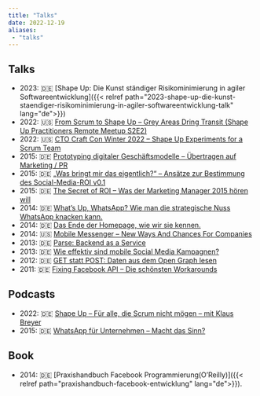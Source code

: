 ```yaml
---
title: "Talks"
date: 2022-12-19
aliases:
 - "talks"
---
```

## Talks

- 2023: 🇩🇪 [Shape Up: Die Kunst ständiger Risikominimierung in agiler Softwareentwicklung]({{< relref path="2023-shape-up-die-kunst-staendiger-risikominimierung-in-agiler-softwareentwicklung-talk" lang="de">}})
- 2022: 🇺🇸 [From Scrum to Shape Up – Grey Areas Dring Transit (Shape Up Practitioners Remote Meetup S2E2)][4]
- 2022: 🇺🇸 [CTO Craft Con Winter 2022 – Shape Up Experiments for a Scrum Team][15]
- 2015: 🇩🇪 [Prototyping digitaler Geschäftsmodelle – Übertragen auf Marketing / PR][5]
- 2015: 🇩🇪 [„Was bringt mir das eigentlich?“ – Ansätze zur Bestimmung des Social-Media-ROI v0.1][6]
- 2015: 🇩🇪 [The Secret of ROI – Was der Marketing Manager 2015 hören will][7]
- 2014: 🇩🇪 [What’s Up, WhatsApp? Wie man die strategische Nuss WhatsApp knacken kann.][8]
- 2014: 🇩🇪 [Das Ende der Homepage, wie wir sie kennen.][9]
- 2014: 🇺🇸 [Mobile Messenger – New Ways And Chances For Companies][10]
- 2013: 🇩🇪 [Parse: Backend as a Service][11]
- 2013: 🇩🇪 [Wie effektiv sind mobile Social Media Kampagnen?][12]
- 2012: 🇩🇪 [GET statt POST: Daten aus dem Open Graph lesen][13]
- 2011: 🇩🇪 [Fixing Facebook API – Die schönsten Workarounds][14]

## Podcasts

- 2022: 🇩🇪 [Shape Up – Für alle, die Scrum nicht mögen – mit Klaus Breyer][2]
- 2015: 🇩🇪 [WhatsApp für Unternehmen – Macht das Sinn?][3]

## Book

- 2014: 🇩🇪 [Praxishandbuch Facebook Programmierung(O’Reilly)]({{< relref path="praxishandbuch-facebook-entwicklung" lang="de">}}).

[2]: http://www.socialgenius.de/whatsapp-unternehmen-marketing-support/
[3]: http://www.socialgenius.de/whatsapp-unternehmen-marketing-support/
[4]: https://www.youtube.com/watch?v=XEnrFbR2qso
[5]: http://de.slideshare.net/klausbreyer/prototyping-digitaler-geschftsmodelle-bertragen-auf-marketing-pr
[6]: http://de.slideshare.net/klausbreyer/2015-0609-webinale-was-bringt-mir-das-eigentlich-ansatze-zur-bestimmung-des-socialmediaroi-v01
[7]: http://de.slideshare.net/fbmarket/the-secret-of-roi
[8]: http://de.slideshare.net/klausbreyer/whats-up-whatsapp-wie-man-die-strategische-nuss-whatsapp-knacken-kann?
[9]: http://de.slideshare.net/klausbreyer/2014-1028-webtechcon-iphp-das-ende-der-homepage-wie-wir-sie-kennen?
[10]: http://www.slideshare.net/klausbreyer/buddybrand-mobile-messenger-new-ways-and-chances-for-companies
[11]: http://de.slideshare.net/fbmarket/parse-backend-as-a-service-allfacebook-developer-conference
[12]: http://de.slideshare.net/klausbreyer/klaus-breyer-mmid2013v3
[13]: http://de.slideshare.net/fbmarket/get-statt-post-daten-aus-dem-open-graph-lesen-allfacebook-developer-conference
[14]: http://de.slideshare.net/klausbreyer/fixing-facebook-api
[15]: https://www.youtube.com/watch?v=cUTvxNkUQrg
